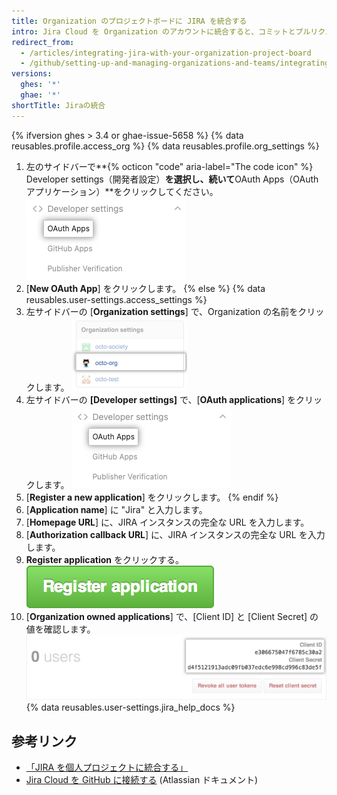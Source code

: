 ```yaml
---
title: Organization のプロジェクトボードに JIRA を統合する
intro: Jira Cloud を Organization のアカウントに統合すると、コミットとプルリクエストをスキャンし、メンションされている JIRA の Issue で、関連するメタデータとハイパーリンクを作成できます。
redirect_from:
  - /articles/integrating-jira-with-your-organization-project-board
  - /github/setting-up-and-managing-organizations-and-teams/integrating-jira-with-your-organization-project-board
versions:
  ghes: '*'
  ghae: '*'
shortTitle: Jiraの統合
---
```


{% ifversion ghes > 3.4 or ghae-issue-5658 %}
{% data reusables.profile.access_org %}
{% data reusables.profile.org_settings %}
1. 左のサイドバーで**{% octicon "code" aria-label="The code icon" %} Developer settings（開発者設定）**を選択し、続いて**OAuth Apps（OAuthアプリケーション）**をクリックしてください。 ![左サイドバーの [OAuth applications] タブ](/assets/images/help/organizations/org-oauth-applications-ghe.png)
1. [**New OAuth App**] をクリックします。
{% else %}
{% data reusables.user-settings.access_settings %}
1. 左サイドバーの [**Organization settings**] で、Organization の名前をクリックします。 ![サイドバーの Organization 名](/assets/images/help/settings/organization-settings-from-sidebar.png)
1. 左サイドバーの **[Developer settings]** で、[**OAuth applications**] をクリックします。 ![左サイドバーの [OAuth applications] タブ](/assets/images/help/organizations/org-oauth-applications-ghe.png)
1. [**Register a new application**] をクリックします。
{% endif %}
1. [**Application name**] に "Jira" と入力します。
2. [**Homepage URL**] に、JIRA インスタンスの完全な URL を入力します。
3. [**Authorization callback URL**] に、JIRA インスタンスの完全な URL を入力します。
4. **Register application** をクリックする。 ![[Register application] ボタン](/assets/images/help/oauth/register-application-button.png)
9. [**Organization owned applications**] で、[Client ID] と [Client Secret] の値を確認します。 ![クライアント ID とクライアントシークレット](/assets/images/help/oauth/client-id-and-secret.png)
{% data reusables.user-settings.jira_help_docs %}

## 参考リンク

- [「JIRA を個人プロジェクトに統合する」](/articles/integrating-jira-with-your-personal-projects)
- <a href="https://confluence.atlassian.com/adminjiracloud/connect-jira-cloud-to-github-814188429.html" data-proofer-ignore>Jira Cloud を GitHub に接続する</a> (Atlassian ドキュメント)
